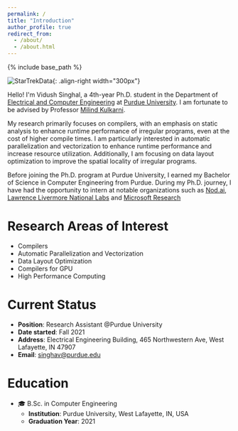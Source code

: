 ```yaml
---
permalink: /
title: "Introduction"
author_profile: true
redirect_from: 
  - /about/
  - /about.html
---
```


{% include base_path %}

![StarTrekData]({{base_path}}/images/data_star_trek.png){: .align-right width="300px"}

Hello! I'm Vidush Singhal, a 4th-year Ph.D. student in the Department of [Electrical and Computer Engineering](https://engineering.purdue.edu/ECE) at [Purdue University](https://www.purdue.edu/).
I am fortunate to be advised by Professor [Milind Kulkarni](https://engineering.purdue.edu/~milind/). 

My research primarily focuses on compilers, with an emphasis on static analysis to enhance runtime performance of irregular programs, even at the cost of higher compile times. I am particularly interested in automatic parallelization and vectorization to enhance runtime performance and increase resource utilization. Additionally, I am focusing on data layout optimization to improve the spatial locality of irregular programs.

Before joining the Ph.D. program at Purdue University, I earned my Bachelor of Science in Computer Engineering from Purdue. During my Ph.D. journey, I have had the opportunity to intern at notable organizations such as [Nod.ai](https://www.amd.com/en/newsroom/press-releases/2023-10-10-amd-to-acquire-open-source-ai-software-expert-nod-.html), [Lawrence Livermore National Labs](https://www.llnl.gov/) and [Microsoft Research](https://www.microsoft.com/en-us/research/group/research-software-engineering-rise/)


# Research Areas of Interest
- Compilers 
- Automatic Parallelization and Vectorization 
- Data Layout Optimization 
- Compilers for GPU
- High Performance Computing 

# Current Status
- **Position**: Research Assistant @Purdue University
- **Date started**: Fall 2021
- **Address**: Electrical Engineering Building, 465 Northwestern Ave, West Lafayette, IN 47907 
- **Email**: singhav@purdue.edu

# Education 
- &#x1F393; B.Sc. in Computer Engineering
  - **Institution**: Purdue University, West Lafayette, IN, USA
  - **Graduation Year**: 2021
